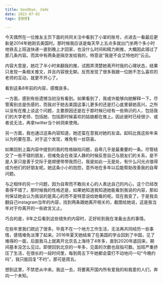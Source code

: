 ```yaml
---
title: Goodbye, Jade
date: 2022-07-02
tags: [随想]

---
```


今天偶然在一位推友主页下面的共同关注中看到了小翠的账号，点进去一看最后更新是2014年她刚去美国时。那时候我应该是每天早上五点多就出门坐两个多小时地铁去上班送快递一直到晚上才回家，也没什么时间和精力刷推，大概因此错过了那几条内容。而其中有两条是隔空发给我的，特意说“我是不会艾特他的”云云。

内容大意是，她花了半小时来翻我的推，试图弄清楚她离开时我的心理状态，结果只发现一条相关推文，并且内容很无聊。反而发现了很多我跟一位她不怎么喜欢的老师的互动，就更不开心了。

看到这条8年前的内容，感慨良多。

一方面，感到有些遗憾当初没有看到。如果看到了，我或许能够向她解释一下。尽管离别总是伤感的，而我对于她去美国这事儿更多的还是打心底里替她高兴。之所以没有在推上谈这个问题，主要原因还是在于那时候已经有一些熟识的人，包括我们的大学老师、包括她、包括那时候喜欢的姑娘都在推上。因此彼时已经很少、或者说无法，再拿twitter当个树洞来使用。

另一方面，我也通过这条内容知道，她还蛮在意我对她的友谊。起码比我这些年来以为的要在意。对于这个发现，难免有一丝窃喜。

如果回到上篇内容中提到的我的性格缺陷问题，自卑几乎是最重要的一条。尽管结交了一些不错的朋友，但难免会在夜深人静的时候反思自己与朋友们的关系，是不是人家只是善于交际于是顺便带带我而已，我是如此一无是处，有什么闪光点值得成为他们的好朋友呢。她这条小小的抱怨，意外地在多年以后能帮助改善我的自卑问题。

与之相伴的另一个问题，因为自卑而不敢向关心的人表达自己的内心，这个已经改善得不错了。那时候我的性格还是，如果她知道我知道她能看到我说的内容，那如何保证她会认为我说的是真心的而不是特意说给她看的呢。现在我变了，于是我去翻自己instagram当年的内容，找到两条跟她离开相关的，截图给她说，这是我当年对于你离开的一些欲言又止。

巧合的是，8年之后看到这些错失的内容时，正好轮到我在准备出去的事情。

在些年里我们疏远了很多。毕竟不在一个地方工作生活，无法再共同经历一些事情，感情难免淡薄了起来。2016年夏天她结束了在美国的学业回到了中国，见了难得的一面，后面我马上就离开北京去上海待了4年多，直到2020年底回来，期间基本没怎么见过。即使回到北京的一年多，见面的次数也屈指可数。加班严重挤压了生活，在很长的一段时间里，每到周五下午她都会雷打不动地问一句“今晚约吗”，我只能回复“不约”。那可是周五。

想到这里，不禁悲从中来。我这一去，将要离开国内所有爱我的和我爱的人们，奔向一个未知。